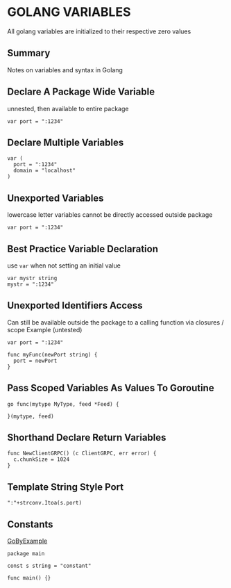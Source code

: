 # GOLANG VARIABLES

All golang variables are initialized to their respective zero values

## Summary

Notes on variables and syntax in Golang

## Declare A Package Wide Variable

unnested, then available to entire package

```golang
var port = ":1234"
```

## Declare Multiple Variables

```golang
var (
  port = ":1234"
  domain = "localhost"
)
```

## Unexported Variables

lowercase letter variables cannot be directly accessed outside package

```golang
var port = ":1234"
```

## Best Practice Variable Declaration

use `var` when not setting an initial value

```golang
var mystr string
mystr = ":1234"
```

## Unexported Identifiers Access

Can still be available outside the package to a calling function via closures / scope
Example (untested)

```golang
var port = ":1234"

func myFunc(newPort string) {
  port = newPort
}
```

## Pass Scoped Variables As Values To Goroutine

```golang
go func(mytype MyType, feed *Feed) {

}(mytype, feed)
```

## Shorthand Declare Return Variables

```golang
func NewClientGRPC() (c ClientGRPC, err error) {
  c.chunkSize = 1024
}
```

## Template String Style Port

```golang
":"+strconv.Itoa(s.port)
```

## Constants

[GoByExample](https://gobyexample.com/constants)

```golang
package main

const s string = "constant"

func main() {}
```
